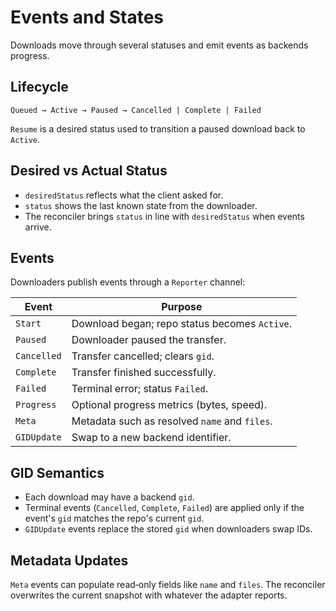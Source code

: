 # Events and States

Downloads move through several statuses and emit events as backends progress.

## Lifecycle
`Queued → Active → Paused → Cancelled | Complete | Failed`

`Resume` is a desired status used to transition a paused download back to `Active`.

## Desired vs Actual Status
- `desiredStatus` reflects what the client asked for.
- `status` shows the last known state from the downloader.
- The reconciler brings `status` in line with `desiredStatus` when events arrive.

## Events
Downloaders publish events through a `Reporter` channel:

| Event | Purpose |
|-------|---------|
| `Start` | Download began; repo status becomes `Active`. |
| `Paused` | Downloader paused the transfer. |
| `Cancelled` | Transfer cancelled; clears `gid`. |
| `Complete` | Transfer finished successfully. |
| `Failed` | Terminal error; status `Failed`. |
| `Progress` | Optional progress metrics (bytes, speed). |
| `Meta` | Metadata such as resolved `name` and `files`. |
| `GIDUpdate` | Swap to a new backend identifier. |

## GID Semantics
- Each download may have a backend `gid`.
- Terminal events (`Cancelled`, `Complete`, `Failed`) are applied only if the
  event's `gid` matches the repo's current `gid`.
- `GIDUpdate` events replace the stored `gid` when downloaders swap IDs.

## Metadata Updates
`Meta` events can populate read‑only fields like `name` and `files`.
The reconciler overwrites the current snapshot with whatever the adapter reports.
